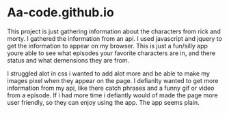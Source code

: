 # Aa-code.github.io
This project is just gathering information about the characters from rick and morty. I gathered the information from an api. I used javascript and jquery to get the information to appear on my browser. This is just a fun/silly app youre able to see what episodes your favorite characters are in, and there status and what demensions they are from. 



I struggled alot in css i wanted to add alot more and be able to make my images pixel when they appear on the page.  I defianlty wanted to get  more information from my api, like there catch phrases and a funny gif or video from a episode. If i had more time i defiantly would of made the page more user friendly, so they can enjoy using the app. The app seems plain.
